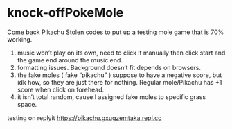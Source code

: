 # knock-offPokeMole
Come back Pikachu
Stolen codes to put up a testing mole game that is 70% working. 
 1) music won’t play on its own, need to click it manually then click start and the game end around the  music end.
2) formatting issues. Background doesn’t fit depends on browsers. 
3) the fake moles ( fake “pikachu” ) suppose to have a negative score, but idk how, so they are just there for nothing. Regular mole/Pikachu has +1 score when click on forehead. 
4) it isn’t total random, cause I assigned fake moles to specific grass space. 

testing on replyit
https://pikachu.gxugzemtaka.repl.co
